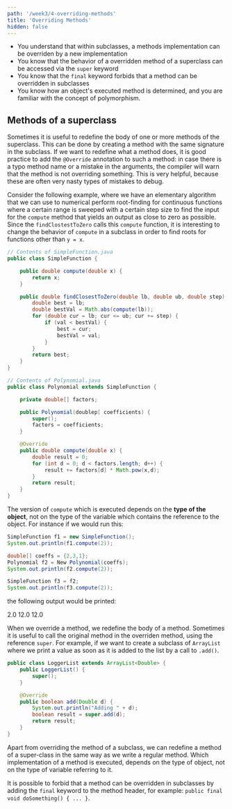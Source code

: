 ```yaml
---
path: '/week3/4-overriding-methods'
title: 'Overriding Methods'
hidden: false
---
```


<text-box variant='learningObjectives' name='Learning Objectives'>

- You understand that within subclasses, a methods implementation can be overriden by a new implementation
- You know that the behavior of a overridden method of a superclass can be accessed via the `super` keyword
- You know that the `final` keyword forbids that a method can be overridden in subclasses
- You know how an object's executed method is determined, and you are familiar with the concept of polymorphism.

</text-box>

## Methods of a superclass
Sometimes it is useful to redefine the body of one or more methods of the superclass.
This can be done by creating a method with the same signature in the subclass. If we
want to redefine what a method does, it is good practice to add the
`@Override` annotation to such a method: in case there is a typo method name or
a mistake in the arguments, the compiler will warn that the method is not
overriding something. This is very helpful, because these are often very nasty
types of mistakes to debug.

Consider the following example, where we have an elementary algorithm
that we can use to numerical perform root-finding for continuous functions where
a certain range is sweeped with a certain step size to find the input for the
`compute` method that yields an output as close to zero as possible.
Since the `findClostestToZero` calls this `compute` function, it is interesting
to change the behavior of `compute` in a subclass in order to find roots for
functions other than `y = x`.

```java
// Contents of SimpleFunction.java
public class SimpleFunction {

    public double compute(double x) {
        return x;
    }

    public double findClosestToZero(double lb, double ub, double step) {
        double best = lb;
        double bestVal = Math.abs(compute(lb));
        for (double cur = lb; cur <= ub; cur += step) {
            if (val < bestVal) {
                best = cur;
                bestVal = val;
            }
        }
        return best;
    }
}

// Contents of Polynomial.java
public class Polynomial extends SimpleFunction {

    private double[] factors;

    public Polynomial(doublep[ coefficients) {
        super();
        factors = coefficients;
    }

    @Override
    public double compute(double x) {
        double result = 0;
        for (int d = 0; d < factors.length; d++) {
            result += factors[d] * Math.pow(x,d);
        }
        return result;
    }
}
```

The version of `compute` which is executed depends on the **type of the object**, not on the type of the variable which contains the reference to the object.
For instance if we would run this:
```java
SimpleFunction f1 = new SimpleFunction();
System.out.println(f1.compute(2));

double[] coeffs = {2,3,1};
Polynomial f2 = New Polynomial(coeffs);
System.out.println(f2.compute(2));

SimpleFunction f3 = f2;
System.out.println(f3.compute(2));
```

the following output would be printed:

<sample-output>
2.0
12.0
12.0
</sample-output>

When we override a method, we redefine the body of a method. Sometimes it is useful to call the original method in the overriden method,
using the reference `super`. For example, if we want to create a subclass of `ArrayList` where we print a value as soon as it is added
to the list by a call to `.add()`.

```java
public class LoggerList extends ArrayList<Double> {
    public LoggerList() {
        super();
    }

    @Override
    public boolean add(Double d) {
        System.out.println("Adding " + d);
        boolean result = super.add(d);
        return result;
    }
}
```

Apart from overriding the method of a subclass, we can redefine a method of a super-class in the same way as we write a regular method.
Which implementation of a method is executed, depends on the type of object, not on the type of variable referring to it.

It is possible to forbid that a method can be overridden in subclasses by adding the `final` keyword to the method header,
for example: `public final void doSomething() { ... }`.

